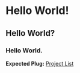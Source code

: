 # Hello World!  
## Hello World?  
### Hello World.  


**Expected Plug:**
[Project List](ProjectList.md)
